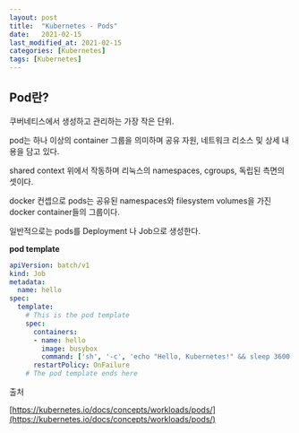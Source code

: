 ```yaml
---
layout: post
title:  "Kubernetes - Pods"
date:   2021-02-15
last_modified_at: 2021-02-15
categories: [Kubernetes]
tags: [Kubernetes]
---
```



## Pod란?
쿠버네티스에서 생성하고 관리하는 가장 작은 단위.

pod는 하나 이상의 container 그룹을 의미하며 공유 자원, 네트워크 리소스 및 상세 내용을 담고 있다.

shared context 위에서 작동하며 리눅스의 namespaces, cgroups, 독립된 측면의 셋이다. 

docker 컨셉으로 pods는 공유된 namespaces와 filesystem volumes을 가진 docker container들의 그룹이다.

일반적으로는 pods를 Deployment 나 Job으로 생성한다.

**pod template**

```yaml
apiVersion: batch/v1
kind: Job
metadata:
  name: hello
spec:
  template:
    # This is the pod template
    spec:
      containers:
      - name: hello
        image: busybox
        command: ['sh', '-c', 'echo "Hello, Kubernetes!" && sleep 3600']
      restartPolicy: OnFailure
    # The pod template ends here
```



출처

[https://kubernetes.io/docs/concepts/workloads/pods/](https://kubernetes.io/docs/concepts/workloads/pods/)
